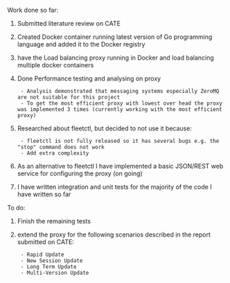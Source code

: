 Work done so far:

1. Submitted literature review on CATE

1. Created Docker container running latest version of Go programming language and added it to the Docker registry 

1. have the Load balancing proxy running in Docker and load balancing multiple docker containers
   
1. Done Performance testing and analysing on proxy

        - Analysis demonstrated that messaging systems especially ZeroMQ are not suitable for this project
        - To get the most efficient proxy with lowest over head the proxy was implemented 3 times (currently working with the most efficient proxy)

1. Researched about fleetctl, but decided to not use it because:

        - fleetctl is not fully released so it has several bugs e.g. the "stop" command does not work
        - Add extra complexity  
        
1. As an alternative to fleetctl I have implemented a basic JSON/REST web service for configuring the proxy (on going)

1. I have written integration and unit tests for the majority of the code I have written so far

To do:

1. Finish the remaining tests

1. extend the proxy for the following scenarios described in the report submitted on CATE: 

        - Rapid Update 
        - New Session Update
        - Long Term Update 
        - Multi-Version Update
        


  
